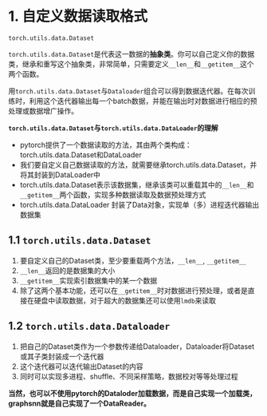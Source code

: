 # 1. 自定义数据读取格式

```
torch.utils.data.Dataset
```

`torch.utils.data.Dataset`是代表这一数据的**抽象类**。你可以自己定义你的数据类，继承和重写这个抽象类，非常简单，只需要定义`__len__`和`__getitem__`这个两个函数。

用`torch.utils.data.Dataset`与`Dataloader`组合可以得到数据迭代器。在每次训练时，利用这个迭代器输出每一个batch数据，并能在输出时对数据进行相应的预处理或数据增广操作。

**`torch.utils.data.Dataset`与`torch.utils.data.DataLoader`的理解**

* pytorch提供了一个数据读取的方法，其由两个类构成：torch.utils.data.Dataset和DataLoader
* 我们要自定义自己数据读取的方法，就需要继承torch.utils.data.Dataset，并将其封装到DataLoader中
* torch.utils.data.Dataset表示该数据集，继承该类可以重载其中的`__len__`和`__getitem__`两个函数，实现多种数据读取及数据预处理方式
* torch.utils.data.DataLoader 封装了Data对象，实现单（多）进程迭代器输出数据集

## 1.1  `torch.utils.data.Dataset`

1. 要自定义自己的Dataset类，至少要重载两个方法，`__len__`, `__getitem__`
2. `__len__`返回的是数据集的大小
3. `__getitem__`实现索引数据集中的某一个数据
4. 除了这两个基本功能，还可以在`__getitem__`时对数据进行预处理，或者是直接在硬盘中读取数据，对于超大的数据集还可以使用`lmdb`来读取

## 1.2 `torch.utils.data.Dataloader`

1. 把自己的Dataset类作为一个参数传递给Dataloader，Dataloader将Dataset或其子类封装成一个迭代器
2. 这个迭代器可以迭代输出Dataset的内容
3. 同时可以实现多进程、shuffle、不同采样策略，数据校对等等处理过程

**当然，也可以不使用pytorch的Dataloder加载数据，而是自己实现一个加载类，graphsnn就是自己实现了一个DataReader。**